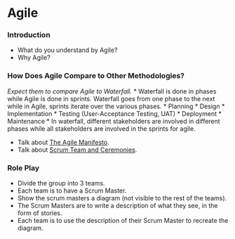 # Agile

### Introduction
* What do you understand by Agile?
* Why Agile?

### How Does Agile Compare to Other Methodologies?

*Expect them to compare Agile to Waterfall.*
    * Waterfall is done in phases while Agile is done in sprints. Waterfall goes from one phase to the next while in Agile, sprints iterate over the various phases.
        * Planning
        * Design
        * Implementation
        * Testing (User-Acceptance Testing, UAT)
        * Deployment
        * Maintenance
    * In waterfall, different stakeholders are involved in different phases while all stakeholders are involved in the sprints for agile.

* Talk about [The Agile Manifesto](http://agilemanifesto.org/).
* Talk about [Scrum Team and Ceremonies](https://www.atlassian.com/agile/scrum).

### Role Play
* Divide the group into 3 teams.
* Each team is to have a Scrum Master.
* Show the scrum masters a diagram (not visible to the rest of the teams).
* The Scrum Masters are to write a description of what they see, in the form of stories.
* Each team is to use the description of their Scrum Master to recreate the diagram.
